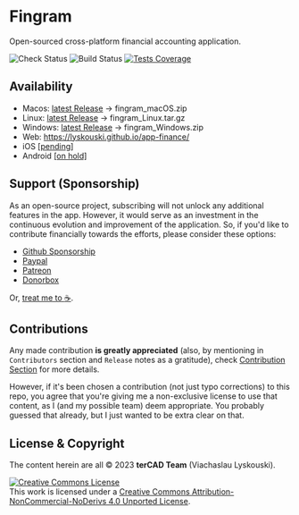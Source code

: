 # Fingram
Open-sourced cross-platform financial accounting application.

![Check Status](https://github.com/lyskouski/app-finance/actions/workflows/push_to_main.yml/badge.svg?branch=main) ![Build Status](https://github.com/lyskouski/app-finance/actions/workflows/build.yml/badge.svg) [![Tests Coverage](https://lyskouski.github.io/app-finance/coverage/coverage_badge.svg)](https://github.com/lyskouski/app-finance/actions)

## Availability

- Macos: [latest Release](https://github.com/lyskouski/app-finance/releases/latest) -> fingram_macOS.zip
- Linux: [latest Release](https://github.com/lyskouski/app-finance/releases/latest) -> fingram_Linux.tar.gz
- Windows: [latest Release](https://github.com/lyskouski/app-finance/releases/latest) -> fingram_Windows.zip
- Web: https://lyskouski.github.io/app-finance/
- iOS [[pending]](https://github.com/lyskouski/app-finance/issues/116)
- Android [[on hold]](https://github.com/lyskouski/app-finance/issues/129)

## Support (Sponsorship)

As an open-source project, subscribing will not unlock any additional features in the app. However, it would serve as 
an investment in the continuous evolution and improvement of the application. So, if you'd like to contribute 
financially towards the efforts, please consider these options:

* [Github Sponsorship](https://github.com/users/lyskouski/sponsorship)
* [Paypal](https://www.paypal.me/terCAD)
* [Patreon](https://www.patreon.com/terCAD)
* [Donorbox](https://donorbox.org/tercad)

Or, [treat me to :coffee:](https://www.buymeacoffee.com/lyskouski).

## Contributions

Any made contribution **is greatly appreciated** (also, by mentioning in `Contributors` section and `Release` notes
as a gratitude), check [Contribution Section](./CONTRIBUTING.md) for more details.

However, if it's been chosen a contribution (not just typo corrections) to this repo, you agree that you're giving
me a non-exclusive license to use that content, as I (and my possible team) deem appropriate. You probably guessed 
that already, but I just wanted to be extra clear on that.

## License & Copyright

The content herein are all &copy; 2023 **terCAD Team** (Viachaslau Lyskouski).

<a rel="license" href="http://creativecommons.org/licenses/by-nc-nd/4.0/"><img alt="Creative Commons License" style="border-width:0" src="https://i.creativecommons.org/l/by-nc-nd/4.0/88x31.png" /></a><br />This work is licensed under a <a rel="license" href="http://creativecommons.org/licenses/by-nc-nd/4.0/">Creative Commons Attribution-NonCommercial-NoDerivs 4.0 Unported License</a>.